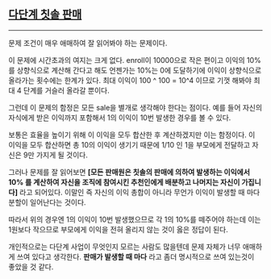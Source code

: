 ## [다단계 칫솔 판매](https://school.programmers.co.kr/learn/courses/30/lessons/77486)

---

문제 조건이 매우 애매하여 잘 읽어봐야 하는 문제이다.

이 문제에 시간초과의 여지는 크게 없다. enroll이 10000으로 작은 편이고 이익의 10%를 상향식으로 계산해 간다고 해도 언젠가는 10%는 0에 도달하기에 이익이 상향식으로 올라가는 횟수에는 한계가 있다. 최대 이익이 100 ^ 100 = 10^4 이므로 기껏 해봐야 최대 4 단계를 거슬러 올라갈 뿐이다.

그런데 이 문제의 함정은 모든 sale을 별개로 생각해야 한다는 점이다. 예를 들어 자신의 자식에게 받은 이익까지 포함해서 1의 이익이 10번 발생한 경우를 볼 수 있다.

보통은 효율을 높이기 위해 이 이익을 모두 합산한 후 계산하겠지만 이는 함정이다. 이 이익을 모두 합산하면 총 10의 이익이 생기기 때문에 1/10 인 1을 부모에게 전달하고 자신은 9만 가지게 될 것이다.

그러나 문제를 잘 읽어보면 **[모든 판매원은 칫솔의 판매에 의하여 발생하는 이익에서 10% 를 계산하여 자신을 조직에 참여시킨 추천인에게 배분하고 나머지는 자신이 가집니다]** 라고 되어있다. 이말인 즉 자신의 이익 총합이 아니라 무언가 이익이 발생할 때 마다 분할이 일어난다는 것이다.

따라서 위의 경우엔 1의 이익이 10번 발생했으므로 각 1의 10%를 떼주어야 하는데 이는 1원보다 작으므로 부모에게 이익을 전혀 올리지 않는 것이 옳은 정답이 된다.

개인적으로는 다단계 사업이 무엇인지 모르는 사람도 많을텐데 문제 자체가 너무 애매하게 쓰여 있다고 생각한다. **판매가 발생할 때 마다** 라고 좀더 명시적으로 쓰여 있는것이 좋았을 것 같다.
